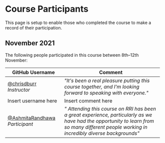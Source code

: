 # Course Participants

This page is setup to enable those who completed the course to make a record of their participation.

## November 2021

The following people participated in this course between 8th–12th November:

<!-- 
Add your username to the table below using the following format:

username = [@yourusername](https://github.com/yourusername)
comment = *"comment text"*
 -->

| GitHub Username | Comment |
| --- | --- |
| [@chrisdburr](https://github.com/chrisdburr) *Instructor* | *"It's been a real pleasure putting this course together, and I'm looking forward to speaking with everyone."* |
| Insert username here | Insert comment here |
| [@AshmitaRandhawa](https://github.com/AshmitaRandhawa) *Participant* | *" Attending this course on RRI has been a great experience, particularly as we have had the opportunity to learn from so many different people working in incredibly diverse backgrounds"* |
